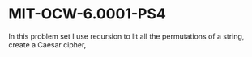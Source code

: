 # MIT-OCW-6.0001-PS4
In this problem set I use recursion to lit all the permutations of a string, create a Caesar cipher, 
